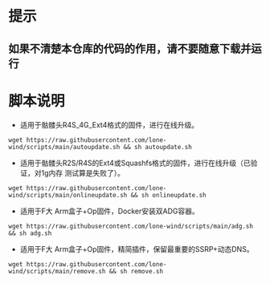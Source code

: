 # 提示
## 如果不清楚本仓库的代码的作用，请不要随意下载并运行
# 脚本说明
- 适用于骷髅头R4S_4G_Ext4格式的固件，进行在线升级。
```
wget https://raw.githubusercontent.com/lone-wind/scripts/main/autoupdate.sh && sh autoupdate.sh
```
- 适用于骷髅头R2S/R4S的Ext4或Squashfs格式的固件，进行在线升级（已验证，对1g内存 测试算是失败了）。
```
wget https://raw.githubusercontent.com/lone-wind/scripts/main/onlineupdate.sh && sh onlineupdate.sh
```
- 适用于F大 Arm盒子+Op固件，Docker安装双ADG容器。
```
wget https://raw.githubusercontent.com/lone-wind/scripts/main/adg.sh && sh adg.sh
```
- 适用于F大 Arm盒子+Op固件，精简插件，保留最重要的SSRP+动态DNS。
```
wget https://raw.githubusercontent.com/lone-wind/scripts/main/remove.sh && sh remove.sh
```
